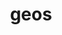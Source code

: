 ---
title: "geos"
layout: cache
categories: [package, develop]
meta: {"versions": ["3.12.0", "3.12.1"], "compilers": ["apple-clang@=15.0.0", "gcc@=11.3.0"], "oss": ["ubuntu22.04", "ventura"], "platforms": ["darwin", "linux"], "targets": ["aarch64", "x86_64_v3"], "stacks": ["ml-darwin-aarch64-mps", "ml-linux-x86_64-cpu", "ml-linux-x86_64-cuda", "root"], "num_specs": 13, "num_specs_by_stack": {"ml-darwin-aarch64-mps": 3, "root": 13, "ml-linux-x86_64-cpu": 10, "ml-linux-x86_64-cuda": 10}}
spec_details: [{"hash": "7db4equd75rw3qfdu5wd7cu3fqnnxiiz", "compiler": "apple-clang@=15.0.0", "versions": ["3.12.0"], "os": "ventura", "platform": "darwin", "target": "aarch64", "variants": ["build_system=cmake", "build_type=Release", "generator=ninja", "~ipo", "+shared"], "stacks": ["ml-darwin-aarch64-mps", "root"], "size": "-", "tarball": "https://binaries.spack.io/develop/build_cache/darwin-ventura-aarch64/apple-clang-15.0.0/geos-3.12.0/darwin-ventura-aarch64-apple-clang-15.0.0-geos-3.12.0-7db4equd75rw3qfdu5wd7cu3fqnnxiiz.spack"}, {"hash": "6khd2mor6moy24meeikpq3je6dx4plvq", "compiler": "apple-clang@=15.0.0", "versions": ["3.12.1"], "os": "ventura", "platform": "darwin", "target": "aarch64", "variants": ["build_system=cmake", "build_type=Release", "generator=ninja", "~ipo", "+shared"], "stacks": ["ml-darwin-aarch64-mps", "root"], "size": "-", "tarball": "https://binaries.spack.io/develop/build_cache/darwin-ventura-aarch64/apple-clang-15.0.0/geos-3.12.1/darwin-ventura-aarch64-apple-clang-15.0.0-geos-3.12.1-6khd2mor6moy24meeikpq3je6dx4plvq.spack"}, {"hash": "scm2lsyscs6jnrjoslavgvnkwppwzti4", "compiler": "apple-clang@=15.0.0", "versions": ["3.12.1"], "os": "ventura", "platform": "darwin", "target": "aarch64", "variants": ["build_system=cmake", "build_type=Release", "generator=ninja", "~ipo", "+shared"], "stacks": ["ml-darwin-aarch64-mps", "root"], "size": "-", "tarball": "https://binaries.spack.io/develop/build_cache/darwin-ventura-aarch64/apple-clang-15.0.0/geos-3.12.1/darwin-ventura-aarch64-apple-clang-15.0.0-geos-3.12.1-scm2lsyscs6jnrjoslavgvnkwppwzti4.spack"}, {"hash": "lpzy5gyb24fd2hikswn7ytu3pmv3p4sr", "compiler": "gcc@=11.3.0", "versions": ["3.12.0"], "os": "ubuntu22.04", "platform": "linux", "target": "x86_64_v3", "variants": ["build_system=cmake", "build_type=Release", "generator=ninja", "~ipo", "+shared"], "stacks": ["ml-linux-x86_64-cpu", "ml-linux-x86_64-cuda", "root"], "size": "-", "tarball": "https://binaries.spack.io/develop/build_cache/linux-ubuntu22.04-x86_64_v3/gcc-11.3.0/geos-3.12.0/linux-ubuntu22.04-x86_64_v3-gcc-11.3.0-geos-3.12.0-lpzy5gyb24fd2hikswn7ytu3pmv3p4sr.spack"}, {"hash": "pjc3iko27gz7tkfkqxwtklcjyt4ux5bw", "compiler": "gcc@=11.3.0", "versions": ["3.12.0"], "os": "ubuntu22.04", "platform": "linux", "target": "x86_64_v3", "variants": ["build_system=cmake", "build_type=Release", "generator=ninja", "~ipo", "+shared"], "stacks": ["ml-linux-x86_64-cpu", "ml-linux-x86_64-cuda", "root"], "size": "-", "tarball": "https://binaries.spack.io/develop/build_cache/linux-ubuntu22.04-x86_64_v3/gcc-11.3.0/geos-3.12.0/linux-ubuntu22.04-x86_64_v3-gcc-11.3.0-geos-3.12.0-pjc3iko27gz7tkfkqxwtklcjyt4ux5bw.spack"}, {"hash": "almdk5gon6yiv436l3m2q4ff7izchlm4", "compiler": "gcc@=11.3.0", "versions": ["3.12.1"], "os": "ubuntu22.04", "platform": "linux", "target": "x86_64_v3", "variants": ["build_system=cmake", "build_type=Release", "generator=ninja", "~ipo", "+shared"], "stacks": ["ml-linux-x86_64-cpu", "ml-linux-x86_64-cuda", "root"], "size": "-", "tarball": "https://binaries.spack.io/develop/build_cache/linux-ubuntu22.04-x86_64_v3/gcc-11.3.0/geos-3.12.1/linux-ubuntu22.04-x86_64_v3-gcc-11.3.0-geos-3.12.1-almdk5gon6yiv436l3m2q4ff7izchlm4.spack"}, {"hash": "dmukx3xvgyjpgm4x5vg2nkozvz3f4ix5", "compiler": "gcc@=11.3.0", "versions": ["3.12.0"], "os": "ubuntu22.04", "platform": "linux", "target": "x86_64_v3", "variants": ["build_system=cmake", "build_type=Release", "generator=ninja", "~ipo", "+shared"], "stacks": ["ml-linux-x86_64-cpu", "ml-linux-x86_64-cuda", "root"], "size": "-", "tarball": "https://binaries.spack.io/develop/build_cache/linux-ubuntu22.04-x86_64_v3/gcc-11.3.0/geos-3.12.0/linux-ubuntu22.04-x86_64_v3-gcc-11.3.0-geos-3.12.0-dmukx3xvgyjpgm4x5vg2nkozvz3f4ix5.spack"}, {"hash": "d4snfcdh5y52rdagwevrvhijma4psfdo", "compiler": "gcc@=11.3.0", "versions": ["3.12.0"], "os": "ubuntu22.04", "platform": "linux", "target": "x86_64_v3", "variants": ["build_system=cmake", "build_type=Release", "generator=ninja", "~ipo", "+shared"], "stacks": ["ml-linux-x86_64-cpu", "ml-linux-x86_64-cuda", "root"], "size": "-", "tarball": "https://binaries.spack.io/develop/build_cache/linux-ubuntu22.04-x86_64_v3/gcc-11.3.0/geos-3.12.0/linux-ubuntu22.04-x86_64_v3-gcc-11.3.0-geos-3.12.0-d4snfcdh5y52rdagwevrvhijma4psfdo.spack"}, {"hash": "b7ecq54xhkzt5y3iiudnh7gtfx66uydm", "compiler": "gcc@=11.3.0", "versions": ["3.12.0"], "os": "ubuntu22.04", "platform": "linux", "target": "x86_64_v3", "variants": ["build_system=cmake", "build_type=Release", "generator=ninja", "~ipo", "+shared"], "stacks": ["ml-linux-x86_64-cpu", "ml-linux-x86_64-cuda", "root"], "size": "-", "tarball": "https://binaries.spack.io/develop/build_cache/linux-ubuntu22.04-x86_64_v3/gcc-11.3.0/geos-3.12.0/linux-ubuntu22.04-x86_64_v3-gcc-11.3.0-geos-3.12.0-b7ecq54xhkzt5y3iiudnh7gtfx66uydm.spack"}, {"hash": "wjqacj6ys3sz6zy4quo73ttbsn5hn7kj", "compiler": "gcc@=11.3.0", "versions": ["3.12.0"], "os": "ubuntu22.04", "platform": "linux", "target": "x86_64_v3", "variants": ["build_system=cmake", "build_type=Release", "generator=ninja", "~ipo", "+shared"], "stacks": ["ml-linux-x86_64-cpu", "ml-linux-x86_64-cuda", "root"], "size": "-", "tarball": "https://binaries.spack.io/develop/build_cache/linux-ubuntu22.04-x86_64_v3/gcc-11.3.0/geos-3.12.0/linux-ubuntu22.04-x86_64_v3-gcc-11.3.0-geos-3.12.0-wjqacj6ys3sz6zy4quo73ttbsn5hn7kj.spack"}, {"hash": "5tghuvk6cr44lrfvy53zdteb56mn2st4", "compiler": "gcc@=11.3.0", "versions": ["3.12.0"], "os": "ubuntu22.04", "platform": "linux", "target": "x86_64_v3", "variants": ["build_system=cmake", "build_type=Release", "generator=ninja", "~ipo", "+shared"], "stacks": ["ml-linux-x86_64-cpu", "ml-linux-x86_64-cuda", "root"], "size": "-", "tarball": "https://binaries.spack.io/develop/build_cache/linux-ubuntu22.04-x86_64_v3/gcc-11.3.0/geos-3.12.0/linux-ubuntu22.04-x86_64_v3-gcc-11.3.0-geos-3.12.0-5tghuvk6cr44lrfvy53zdteb56mn2st4.spack"}, {"hash": "jndwm7wh3vqnqwxbkvtjbdrhuxcipkoi", "compiler": "gcc@=11.3.0", "versions": ["3.12.0"], "os": "ubuntu22.04", "platform": "linux", "target": "x86_64_v3", "variants": ["build_system=cmake", "build_type=Release", "generator=ninja", "~ipo", "+shared"], "stacks": ["ml-linux-x86_64-cpu", "ml-linux-x86_64-cuda", "root"], "size": "-", "tarball": "https://binaries.spack.io/develop/build_cache/linux-ubuntu22.04-x86_64_v3/gcc-11.3.0/geos-3.12.0/linux-ubuntu22.04-x86_64_v3-gcc-11.3.0-geos-3.12.0-jndwm7wh3vqnqwxbkvtjbdrhuxcipkoi.spack"}, {"hash": "znl4e7huiyybf2ougx3jx74vidpvhz5t", "compiler": "gcc@=11.3.0", "versions": ["3.12.0"], "os": "ubuntu22.04", "platform": "linux", "target": "x86_64_v3", "variants": ["build_system=cmake", "build_type=Release", "generator=ninja", "~ipo", "+shared"], "stacks": ["ml-linux-x86_64-cpu", "ml-linux-x86_64-cuda", "root"], "size": "-", "tarball": "https://binaries.spack.io/develop/build_cache/linux-ubuntu22.04-x86_64_v3/gcc-11.3.0/geos-3.12.0/linux-ubuntu22.04-x86_64_v3-gcc-11.3.0-geos-3.12.0-znl4e7huiyybf2ougx3jx74vidpvhz5t.spack"}]
---